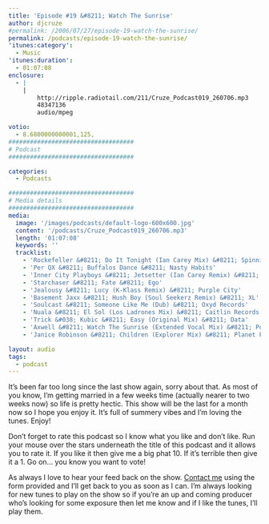 ```yaml
---
title: 'Episode #19 &#8211; Watch The Sunrise'
author: djcruze
#permalink: /2006/07/27/episode-19-watch-the-sunrise/
permalink: /podcasts/episode-19-watch-the-sunrise/
'itunes:category':
  - Music
'itunes:duration':
  - 01:07:08
enclosure:
  - |
    |
        http://ripple.radiotail.com/211/Cruze_Podcast019_260706.mp3
        48347136
        audio/mpeg

votio:
  - 8.6800000000001,125,
###################################
# Podcast
###################################

categories:
  - Podcasts

###################################
# Media details
###################################
media:
  image: '/images/podcasts/default-logo-600x600.jpg'
  content: '/podcasts/Cruze_Podcast019_260706.mp3'
  length: '01:07:08'
  keywords: ''
  tracklist:
    - 'Rockefeller &#8211; Do It Tonight (Ian Carey Mix) &#8211; Spinnin Records'
    - 'Per QX &#8211; Buffalos Dance &#8211; Nasty Habits'
    - 'Inner City Playboys &#8211; Jetsetter (Ian Carey Remix) &#8211; Loaded'
    - 'Starchaser &#8211; Fate &#8211; Ego'
    - 'Jealousy &#8211; Lucy (K-Klass Remix) &#8211; Purple City'
    - 'Basement Jaxx &#8211; Hush Boy (Soul Seekerz Remix) &#8211; XL'
    - 'Soulcast &#8211; Someone Like Me (Dub) &#8211; Oxyd Records'
    - 'Nuala &#8211; El Sol (Los Ladrones Mix) &#8211; Caitlin Records'
    - 'Trick &#038; Kubic &#8211; Easy (Original Mix) &#8211; Data'
    - 'Axwell &#8211; Watch The Sunrise (Extended Vocal Mix) &#8211; Positiva'
    - 'Janice Robinson &#8211; Children (Explorer Mix) &#8211; Planet Four Communications'

layout: audio
tags:
  - podcast
---
```


It&#8217;s been far too long since the last show again, sorry about that. As most of you know, I&#8217;m getting married in a few weeks time (actually nearer to two weeks now) so life is pretty hectic. This show will be the last for a month now so I hope you enjoy it. It&#8217;s full of summery vibes and I&#8217;m loving the tunes. Enjoy!

Don&#8217;t forget to rate this podcast so I know what you like and don&#8217;t like. Run your mouse over the stars underneath the title of this podcast and it allows you to rate it. If you like it then give me a big phat 10. If it&#8217;s terrible then give it a 1. Go on&#8230; you know you want to vote!

As always I love to hear your feed back on the show. [Contact me][16] using the form provided and I&#8217;ll get back to you as soon as I can. I&#8217;m always looking for new tunes to play on the show so if you&#8217;re an up and coming producer who&#8217;s looking for some exposure then let me know and if I like the tunes, I&#8217;ll play them.

[1]: http://www.ian45carey.com/
[2]: http://www.spinninrecords.nl/
[3]: http://www.perqx.com/
[4]: http://www.loadedrecords.com/
[5]: http://www.oxyd.it/oxyd_html/oxyd_artists_starchaser.htm
[6]: http://www.purplecitymusic.com/
[7]: http://www.basementjaxx.co.uk/
[8]: http://www.soulseekerz.com/
[9]: http://www.oxyd.it/
[10]: http://www.caitlinrecords.com/artists/page9/page9.html
[11]: http://www.caitlinrecords.com/
[12]: http://www.trick-kubic.de/
[13]: http://www.ministryofsound.com/home/
[14]: http://www.axwell.co.uk/
[15]: http://www.positivarecords.com/
[16]: /contact
